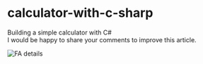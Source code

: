 # calculator-with-c-sharp

Building a simple calculator with C#  
I would be happy to share your comments to improve this article.


![FA details]([https://instagram.com/poemse](https://poemse.com/2020/11/30/%d9%85%d8%a7%d8%b4%db%8c%d9%86-%d8%ad%d8%b3%d8%a7%d8%a8-c-%d9%be%db%8c%d8%b4%d8%b1%d9%81%d8%aa%d9%87-%d8%a8%d8%ae%d8%b4-1/))

